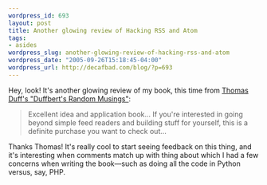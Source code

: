 ```yaml
--- 
wordpress_id: 693
layout: post
title: Another glowing review of Hacking RSS and Atom
tags: 
- asides
wordpress_slug: another-glowing-review-of-hacking-rss-and-atom
wordpress_date: "2005-09-26T15:18:45-04:00"
wordpress_url: http://decafbad.com/blog/?p=693
---
```

Hey, look!  It's another glowing review of my book, this time from [Thomas Duff's "Duffbert's Random Musings"](http://hostit1.connectria.com/twduff/home.nsf/plinks/TDUF-6GJTYJ):

<blockquote>Excellent idea and application book...  If you're interested in going beyond simple feed readers and building stuff for yourself, this is a definite purchase you want to check out...</blockquote>

Thanks Thomas!  It's really cool to start seeing feedback on this thing, and it's interesting when comments match up with thing about which I had a few concerns when writing the book—such as doing all the code in Python versus, say, PHP.
